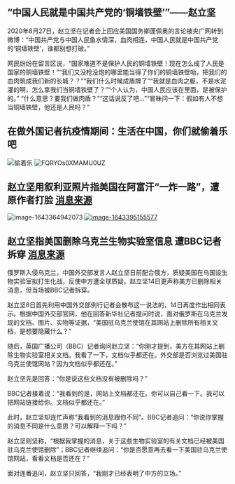 ## “中国人民就是中国共产党的‘铜墙铁壁’”——赵立坚
 
2020年8月27日，赵立坚在记者会上回应美国国务卿蓬佩奥的言论被央广网转到微博：“中国共产党与中国人民鱼水情深，血肉相连，中国人民就是中国共产党的‘铜墙铁壁’，谁都别想打破。”

网民纷纷在留言区说，“国家难道不是保护人民的铜墙铁壁！现在怎么成了人民是国家的铜墙铁壁！”“我们又没枪没炮的哪里能当得了你们的铜墙铁壁呦，把我们的血肉筑成我们新的长城？？”“我们什么时候成盾牌了”“我就是血肉之躯，不是水泥灌的啊，怎么拿我们当铜墙铁壁了？”“个人认为，中国人民应该在里面，是被保护的。”
 “什么意思？要我们做肉盾？”“这话说反了吧…”“冒昧问一下：假如有人不想当铜墙铁壁，他还是人民吗？”
 
## 在做外国记者抗疫情期间：生活在中国，你们就偷着乐吧
 ![偷着乐](https://user-images.githubusercontent.com/72449367/163700558-663e6a1f-052a-4e80-91d5-2dcdfb086188.jpeg)
 ![FQRYOs0XMAMU0UZ](https://user-images.githubusercontent.com/72449367/163700430-f8375c4c-3bb6-4059-8efd-ea087fd085c7.jpg)

## 赵立坚用叙利亚照片指美国在阿富汗“一炸一路”，遭原作者打脸 [消息来源](https://chinadigitaltimes.net/chinese/676267.html)

![image-1643364942073](https://user-images.githubusercontent.com/72449367/163700740-7cc5916b-e3bf-4b0d-a139-7e306fe459ca.png)
[![image-1643395155577](https://user-images.githubusercontent.com/72449367/163700768-8ab8a6d2-c38e-4609-acc2-e3a3a708b436.png)](https://twitter.com/AliHajSuleiman/status/1486751480954732548)

## 赵立坚指美国删除乌克兰生物实验室信息  遭BBC记者拆穿 [消息来源](https://www.worldjournal.com/wj/story/121468/6167324?zh-cn)

俄罗斯入侵乌克兰，中国外交部发言人赵立坚日前配合俄方，质疑美国在乌国设生物实验室拟打生化战，反使中方遭全球质疑。赵立坚14日更声称美方已删除相关消息，但当场被BBC记者拆穿。

赵立坚8日首先利用中国外交部例行记者会散布这一说法的，14日再度作出相同表示。根据中国外交部官网，他在回答新华社记者提问时说，面对俄罗斯在乌克兰发现的文档、图片、实物等证据，“美国驻乌克兰使馆在其网站上删除所有相关文档，是想要隐藏什么？”

随后，英国广播公司（BBC）记者询问赵立坚：“你刚才提到，美方在其网站上删除生物实验室相关文档。我看了一下，文档似乎都还在。外交部是否浏览过美国驻乌克兰使馆网站？因为文档似乎都还在。”

赵立坚先是回答：“你是说这些文档没有被删除吗？”

BBC记者接着说：“我看到的是，网站上文档都还在。你可以自己看一下。我可以把网站链接给你。文档似乎都还在。”

此时，赵立坚却连忙声称“我看到的消息跟你不同”。BBC记者追问：“你说你掌握的消息不同是什么意思？可以解释一下吗？”

赵立坚则坚称，“根据我掌握的消息，关于这些生物实验室的有关文档已经被美国驻乌克兰使馆删除”；BBC记者继续追问：“你是否愿意再去看一下美国驻乌克兰使馆网站，看看文档是否还在？”

面对连番追问，赵立坚只回答，“我刚才已经表明了中方的立场。”
